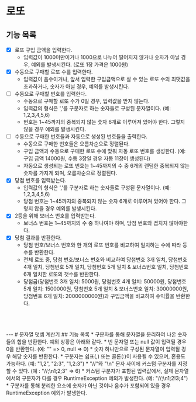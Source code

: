 # 로또
## 기능 목록
* [X] 로또 구입 금액을 입력한다.
  * 입력값이 1000미만이거나 1000으로 나누어 떨어지지 않거나 숫자가 아닐 경우, 예외를 발생시킨다. (로또 1장 가격은 1000원)
* [X] 수동으로 구매할 로또 수를 입력한다.
  * 입력값이 음수이거나, 앞서 입력한 구입금액으로 살 수 있는 로또 수의 최댓값을 초과하거나, 숫자가 아닐 경우, 예외를 발생시킨다.
* [ ] 수동으로 구매할 번호를 입력한다.
  * 수동으로 구매할 로또 수가 0일 경우, 입력값을 받지 않는다.
  * 입력값의 형식은 ','를 구분자로 하는 숫자들로 구성된 문자열이다. (예: 1,2,3,4,5,6)
  * 번호는 1~45까지의 중복되지 않는 숫자 6개로 이루어져 있어야 한다. 그렇지 않을 경우 예외를 발생시킨다.
* [ ] 수동으로 구매한 번호들과 자동으로 생성된 번호들을 출력한다.
  * 수동으로 구매한 번호들은 오름차순으로 정렬된다.
  * 구입 금액과 수동으로 구매한 로또 수에 맞춰 자동 로또 번호를 생성한다. (예: 구입 금액 14000원, 수동 3장일 경우 자동 11장이 생성된다)
  * 자동으로 생성되는 로또 번호는 1~45까지의 수 중 6개의 랜덤한 중복되지 않는 숫자를 가지게 되며, 오름차순으로 정렬된다.
* [X] 당첨 번호를 입력받는다.
  * 입력값의 형식은 ','를 구분자로 하는 숫자들로 구성된 문자열이다. (예: 1,2,3,4,5,6)
  * 당첨 번호는 1~45까지의 중복되지 않는 숫자 6개로 이루어져 있어야 한다. 그렇지 않을 경우 예외를 발생시킨다.
* [X] 2등을 위해 보너스 번호를 입력받는다.
  * 보너스 번호는 1~45까지의 수 중 하나여야 하며, 당첨 번호와 겹치지 않아야한다.
* [X] 당첨 결과를 반환한다.
  * 당첨 번호/보너스 번호와 한 개의 로또 번호를 비교하여 일치하는 수에 따라 등수를 반환한다.
  * 전체 로또 중, 당첨 번호/보너스 번호와 비교하여 당첨번호 3개 일치, 당첨번호 4개 일치, 당첨번호 5개 일치, 당첨번호 5개 일치 & 보너스번호 일치, 당첨번호 6개 일치한 로또의 갯수를 반환한다.
  * 당첨금(당첨번호 3개 일치: 5000원, 당첨번호 4개 일치: 50000원, 당첨번호 5개 일치: 1500000원, 당첨번호 5개 일치 & 보너스번호 일치: 30000000원, 당첨번호 6개 일치: 2000000000원)과 구입금액을 비교하여 수익률을 반환한다.
<br/>
<br/>
<br/>
---
# 문자열 덧셈 계산기
## 기능 목록
* 구분자를 통해 문자열을 분리하여 나온 숫자들의 합을 반환한다. 예외 상황은 아래와 같다.
  * 빈 문자열 또는 null 값이 입력될 경우 0을 반환한다. (예: "" => 0, null => 0)
  * 숫자 하나만으로 구성된 문자열이 입력될 경우 해당 숫자를 반환한다.
  * 구분자는 쉼표(,) 또는 콜론(:)이 사용될 수 있으며, 혼용도 가능하다. (예: "1,2", "2:3", "1,2:3")
  * "//"와 "\n" 문자 사이에 커스텀 구분자를 지정할 수 있다. (예 : "//;\n1;2;3" => 6)
  * 커스텀 구분자가 포함된 입력값에서, 실제 문자열에서의 구분자가 다를 경우 RuntimeException 예외가 발생한다. (예: "//;\n1;2!3;4")
  * 구분자를 통해 분리한 요소에 숫자가 아닌 것이나 음수가 포함되어 있을 경우 RuntimeException 예외가 발생한다.
